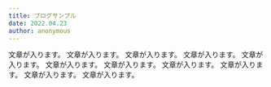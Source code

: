 ```yaml
---
title: ブログサンプル
date: 2022.04.23
author: anonymous
---
```


文章が入ります。
文章が入ります。
文章が入ります。
文章が入ります。
文章が入ります。
文章が入ります。
文章が入ります。
文章が入ります。
文章が入ります。
文章が入ります。
文章が入ります。
